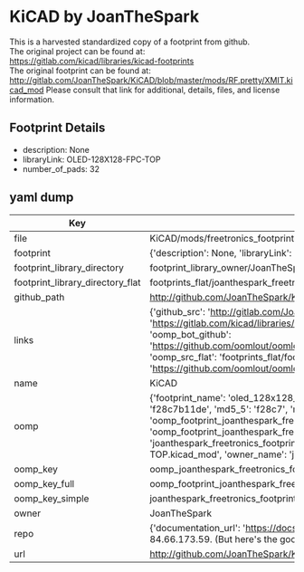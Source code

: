 # KiCAD by JoanTheSpark  
This is a harvested standardized copy of a footprint from github.  
The original project can be found at:  
https://gitlab.com/kicad/libraries/kicad-footprints  
The original footprint can be found at:
http://gitlab.com/JoanTheSpark/KiCAD/blob/master/mods/RF.pretty/XMIT.kicad_mod
Please consult that link for additional, details, files, and license information.  
## Footprint Details
* description: None  
* libraryLink: OLED-128X128-FPC-TOP  
* number_of_pads: 32  
## yaml dump  
| Key | Value |  
| --- | --- |  
| file | KiCAD/mods/freetronics_footprints.pretty/OLED-128X128-FPC-TOP.kicad_mod |  
| footprint | {'description': None, 'libraryLink': 'OLED-128X128-FPC-TOP', 'number_of_pads': 32} |  
| footprint_library_directory | footprint_library_owner/JoanTheSpark_KiCAD |  
| footprint_library_directory_flat | footprints_flat/joanthespark_freetronics_footprints_oled_128x128_fpc_top/working |  
| github_path | http://github.com/JoanTheSpark/KiCAD/blob/master/mods/freetronics_footprints.pretty/OLED-128X128-FPC-TOP.kicad_mod |  
| links | {'github_src': 'http://gitlab.com/JoanTheSpark/KiCAD/blob/master/mods/RF.pretty/XMIT.kicad_mod', 'github_src_repo': 'https://gitlab.com/kicad/libraries/kicad-footprints', 'oomp_bot': 'footprints/joanthespark_freetronics_footprints_oled_128x128_fpc_top/working', 'oomp_bot_github': 'https://github.com/oomlout/oomlout_oomp_footprint_bot/tree/main/footprints/joanthespark_freetronics_footprints_oled_128x128_fpc_top/working', 'oomp_src_flat': 'footprints_flat/footprints_flat/joanthespark_freetronics_footprints_oled_128x128_fpc_top/working', 'oomp_src_flat_github': 'https://github.com/oomlout/oomlout_oomp_footprint_src/tree/main/footprints_flat/joanthespark_freetronics_footprints_oled_128x128_fpc_top/working'} |  
| name | KiCAD |  
| oomp | {'footprint_name': 'oled_128x128_fpc_top', 'library_name': 'freetronics_footprints', 'md5': 'f28c7b11de2cd95d322d077446360532', 'md5_10': 'f28c7b11de', 'md5_5': 'f28c7', 'md5_6': 'f28c7b', 'oomp_key': 'oomp_joanthespark_freetronics_footprints_oled_128x128_fpc_top', 'oomp_key_extra': 'oomp_footprint_joanthespark_freetronics_footprints_oled_128x128_fpc_top', 'oomp_key_full': 'oomp_footprint_joanthespark_freetronics_footprints_oled_128x128_fpc_top_f28c7b', 'oomp_key_simple': 'joanthespark_freetronics_footprints_oled_128x128_fpc_top', 'original_filename': 'KiCAD/mods/freetronics_footprints.pretty/OLED-128X128-FPC-TOP.kicad_mod', 'owner_name': 'joanthespark'} |  
| oomp_key | oomp_joanthespark_freetronics_footprints_oled_128x128_fpc_top |  
| oomp_key_full | oomp_footprint_joanthespark_freetronics_footprints_oled_128x128_fpc_top |  
| oomp_key_simple | joanthespark_freetronics_footprints_oled_128x128_fpc_top |  
| owner | JoanTheSpark |  
| repo | {'documentation_url': 'https://docs.github.com/rest/overview/resources-in-the-rest-api#rate-limiting', 'message': "API rate limit exceeded for 84.66.173.59. (But here's the good news: Authenticated requests get a higher rate limit. Check out the documentation for more details.)"} |  
| url | http://github.com/JoanTheSpark/KiCAD |  

